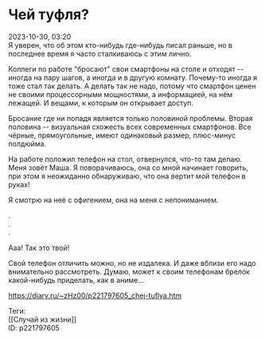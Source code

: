 Чей туфля?
===========

   
 2023-10-30, 03:20   
  Я уверен, что об этом кто-нибудь где-нибудь писал раньше, но в последнее время я часто сталкиваюсь с этим лично.   
   
 Коллеги по работе "бросают" свои смартфоны на столе и отходят -- иногда на пару шагов, а иногда и в другую комнату. Почему-то иногда я тоже стал так делать. А делать так не надо, потому что смартфон ценен не своими процессорными мощностями, а информацией, на нём лежащей. И вещами, к которым он открывает доступ.   
   
 Бросание где ни попадя является только половиной проблемы. Вторая половина -- визуальная схожесть всех современных смартфонов. Все чёрные, прямоугольные, имеют одинаковый размер, плюс-минус полдюйма.   
   
 На работе положил телефон на стол, отвернулся, что-то там делаю. Меня зовёт Маша. Я поворачиваюсь, она со мной начинает говорить, при этом я неожиданно обнаруживаю, что она вертит мой телефон в руках!   
   
 Я смотрю на неё с офигением, она на меня с непониманием.   
   
 .   
 .   
 .   
   
 Ааа! Так это твой!   
   
 Свой телефон отличить можно, но не издалека. И даже вблизи его надо внимательно рассмотреть. Думаю, может к своим телефонам брелок какой-нибудь приделать, как в аниме...   
    
 <https://diary.ru/~zHz00/p221797605_chej-tuflya.htm>   
   
 Теги:   
 [[Случай из жизни]]   
 ID: p221797605